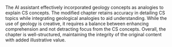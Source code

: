 The AI assistant effectively incorporated geology concepts as analogies to explain CS concepts. The modified chapter retains accuracy in detailing CS topics while integrating geological analogies to aid understanding. While the use of geology is creative, it requires a balance between enhancing comprehension and not detracting focus from the CS concepts. Overall, the chapter is well-structured, maintaining the integrity of the original content with added illustrative value.